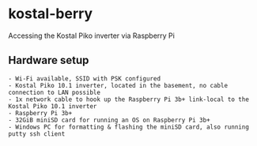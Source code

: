 # kostal-berry
Accessing the Kostal Piko inverter via Raspberry Pi

## Hardware setup
	- Wi-Fi available, SSID with PSK configured
	- Kostal Piko 10.1 inverter, located in the basement, no cable connection to LAN possible
	- 1x network cable to hook up the Raspberry Pi 3b+ link-local to the Kostal Piko 10.1 inverter
	- Raspberry Pi 3b+
	- 32GiB miniSD card for running an OS on Raspberry Pi 3b+
	- Windows PC for formatting & flashing the miniSD card, also running putty ssh client

